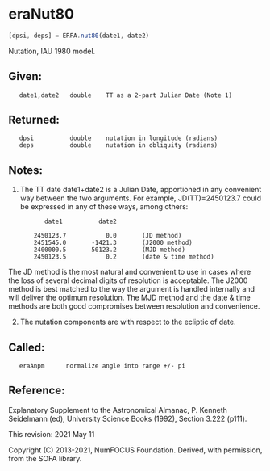 # eraNut80

```js
[dpsi, deps] = ERFA.nut80(date1, date2)
```

Nutation, IAU 1980 model.

## Given:
```
   date1,date2   double    TT as a 2-part Julian Date (Note 1)
```

## Returned:
```
   dpsi          double    nutation in longitude (radians)
   deps          double    nutation in obliquity (radians)
```

## Notes:

1) The TT date date1+date2 is a Julian Date, apportioned in any
   convenient way between the two arguments.  For example,
   JD(TT)=2450123.7 could be expressed in any of these ways,
   among others:

```
          date1          date2

       2450123.7           0.0       (JD method)
       2451545.0       -1421.3       (J2000 method)
       2400000.5       50123.2       (MJD method)
       2450123.5           0.2       (date & time method)
```

   The JD method is the most natural and convenient to use in
   cases where the loss of several decimal digits of resolution
   is acceptable.  The J2000 method is best matched to the way
   the argument is handled internally and will deliver the
   optimum resolution.  The MJD method and the date & time methods
   are both good compromises between resolution and convenience.

2) The nutation components are with respect to the ecliptic of
   date.

## Called:
```
   eraAnpm      normalize angle into range +/- pi
```

## Reference:

   Explanatory Supplement to the Astronomical Almanac,
   P. Kenneth Seidelmann (ed), University Science Books (1992),
   Section 3.222 (p111).

This revision:  2021 May 11

Copyright (C) 2013-2021, NumFOCUS Foundation.
Derived, with permission, from the SOFA library.
